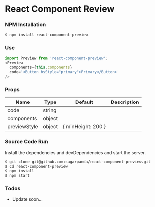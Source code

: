 # React Component Review

### NPM Installation
```sh
$ npm install react-component-preview
```
### Use
```javascript
import Preview from 'react-component-preview';
<Preview
  components={this.components}
  code='<Button bsStyle="primary">Primary</Button>'
/>
```

### Props
| Name | Type | Default | Description |
| ---- | ---- | ------- | ----------- |
| code | string|
| components | object |
| previewStyle | object | { minHeight: 200 }

### Source Code Run

Install the dependencies and devDependencies and start the server.

```sh
$ git clone git@github.com:sagarpanda/react-component-preview.git
$ cd react-component-preview
$ npm install
$ npm start
```

### Todos

 - Update soon...
